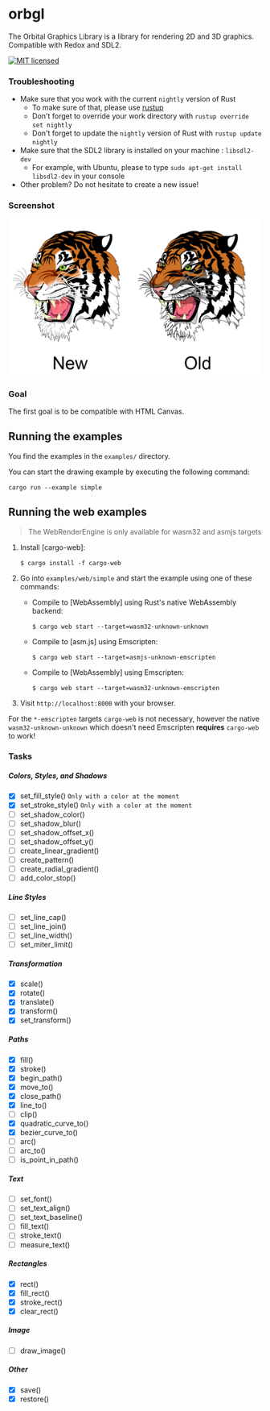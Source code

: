 # orbgl
The Orbital Graphics Library is a library for rendering 2D and 3D graphics. Compatible with Redox and SDL2.

[![MIT licensed](https://img.shields.io/badge/license-MIT-blue.svg)](./LICENSE)

### Troubleshooting

* Make sure that you work with the current ```nightly``` version of Rust
  * To make sure of that, please use [rustup](https://github.com/rust-lang-nursery/rustup.rs)
  * Don't forget to override your work directory with ```rustup override set nightly```
  * Don't forget to update the ```nightly``` version of Rust with ```rustup update nightly```
* Make sure that the SDL2 library is installed on your machine : ```libsdl2-dev```
  * For example, with Ubuntu, please to type ```sudo apt-get install libsdl2-dev``` in your console
* Other problem? Do not hesitate to create a new issue!

### Screenshot

![](screenshots/complex.png)

### Goal
The first goal is to be compatible with HTML Canvas.

## Running the examples

You find the examples in the `examples/` directory.

You can start the drawing example by executing the following command:

```text
cargo run --example simple
```

## Running the web examples

> The WebRenderEngine is only available for wasm32 and asmjs targets

1. Install [cargo-web]:

       $ cargo install -f cargo-web

3. Go into `examples/web/simple` and start the example using one of these commands:

    * Compile to [WebAssembly] using Rust's native WebAssembly backend:

          $ cargo web start --target=wasm32-unknown-unknown

    * Compile to [asm.js] using Emscripten:

          $ cargo web start --target=asmjs-unknown-emscripten

    * Compile to [WebAssembly] using Emscripten:

          $ cargo web start --target=wasm32-unknown-emscripten

4. Visit `http://localhost:8000` with your browser.

For the `*-emscripten` targets `cargo-web` is not necessary, however
the native `wasm32-unknown-unknown` which doesn't need Emscripten
**requires** `cargo-web` to work!



### Tasks

##### Colors, Styles, and Shadows
- [x] set_fill_style()  ```Only with a color at the moment```
- [x] set_stroke_style()    ```Only with a color at the moment```
- [ ] set_shadow_color()
- [ ] set_shadow_blur()
- [ ] set_shadow_offset_x()
- [ ] set_shadow_offset_y()
- [ ] create_linear_gradient()
- [ ] create_pattern()
- [ ] create_radial_gradient()
- [ ] add_color_stop()

##### Line Styles
- [ ] set_line_cap()
- [ ] set_line_join()
- [ ] set_line_width()
- [ ] set_miter_limit()

##### Transformation
- [x] scale()
- [x] rotate()
- [x] translate()
- [x] transform()
- [x] set_transform()

##### Paths
- [x] fill()
- [x] stroke()
- [x] begin_path()
- [x] move_to()
- [x] close_path()
- [x] line_to()
- [ ] clip()
- [x] quadratic_curve_to()
- [x] bezier_curve_to()
- [ ] arc()
- [ ] arc_to()
- [ ] is_point_in_path()

##### Text
- [ ] set_font()
- [ ] set_text_align()
- [ ] set_text_baseline()
- [ ] fill_text()
- [ ] stroke_text()
- [ ] measure_text()

##### Rectangles
- [x] rect()
- [x] fill_rect()
- [x] stroke_rect()
- [x] clear_rect()

##### Image
- [ ] draw_image()

##### Other
- [x] save()
- [x] restore()
